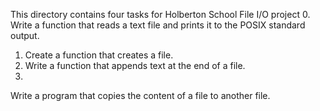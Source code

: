 This directory contains four tasks for Holberton School File I/O project
0. Write a function that reads a text file and prints it to the POSIX standard output.
1. Create a function that creates a file.
2. Write a function that appends text at the end of a file.
3.
Write a program that copies the content of a file to another file.